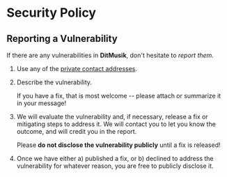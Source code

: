 # Security Policy

## Reporting a Vulnerability

If there are any vulnerabilities in **DitMusik**, don't hesitate to _report them_.

1. Use any of the [private contact addresses](https://github.com/therowsee/DitMusik#support).
2. Describe the vulnerability.

   If you have a fix, that is most welcome -- please attach or summarize it in your message!

3. We will evaluate the vulnerability and, if necessary, release a fix or mitigating steps to address it. We will contact you to let you know the outcome, and will credit you in the report.

   Please **do not disclose the vulnerability publicly** until a fix is released!

4. Once we have either a) published a fix, or b) declined to address the vulnerability for whatever reason, you are free to publicly disclose it.
